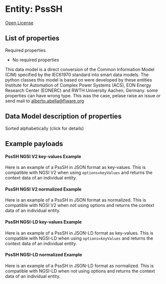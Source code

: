Entity: PssSH  
=============  
[Open License](https://github.com/smart-data-models//dataModel.EnergyCIM/blob/master/PssSH/LICENSE.md)  

## List of properties  

Required properties  
- No required properties    
This data model is a direct conversion of the Common Information Model (CIM) specified by the IEC61970 standard into smart data models. The python classes this model is based on were developed by these entities Institute for Automation of Complex Power Systems (ACS), EON Energy Research Center (EONERC) and RWTH University Aachen, Germany. some properties can have wrong type. This was the case, pelase raise an issue or send mail to alberto.abella@fiware.org  
## Data Model description of properties  
Sorted alphabetically (click for details)  
## Example payloads    
#### PssSH NGSI V2 key-values Example    
Here is an example of a PssSH in JSON format as key-values. This is compatible with NGSI V2 when  using `options=keyValues` and returns the context data of an individual entity.  
#### PssSH NGSI V2 normalized Example    
Here is an example of a PssSH in JSON format as normalized. This is compatible with NGSI V2 when not using options and returns the context data of an individual entity.  
#### PssSH NGSI-LD key-values Example    
Here is an example of a PssSH in JSON-LD format as key-values. This is compatible with NGSI-LD when  using `options=keyValues` and returns the context data of an individual entity.  
#### PssSH NGSI-LD normalized Example    
Here is an example of a PssSH in JSON-LD format as normalized. This is compatible with NGSI-LD when not using options and returns the context data of an individual entity.  
